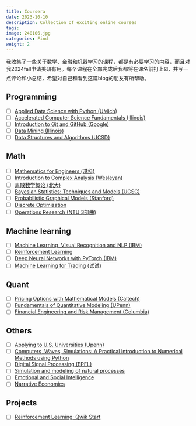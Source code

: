 ```yaml
---
title: Coursera
date: 2023-10-10
description: Collection of exciting online courses
tags: 
image: 240106.jpg
categories: Find
weight: 2
---
```


我收集了一些关于数学、金融和机器学习的课程，都是有必要学习的内容，而且对我2024fall申请美研有用。每个课程在全部完成后我都将在课名前打上☑️，并写一点评论和小总结，希望对自己和看到这篇blog的朋友有所帮助。

## Programming

- [ ] [Applied Data Science with Python (UMich)](https://www.coursera.org/specializations/data-science-python)
- [ ] [Accelerated Computer Science Fundamentals (Illinois)](https://www.coursera.org/specializations/cs-fundamentals)
- [ ] [Introduction to Git and GitHub (Google)](https://www.coursera.org/learn/introduction-git-github)
- [ ] [Data Mining (Illinois)](https://www.coursera.org/specializations/data-mining)
- [ ] [Data Structures and Algorithms (UCSD)](https://www.coursera.org/specializations/data-structures-algorithms)

## Math

- [ ] [Mathematics for Engineers (港科)](https://www.coursera.org/specializations/mathematics-engineers)
- [ ] [Introduction to Complex Analysis (Wesleyan)](https://www.coursera.org/learn/complex-analysis)
- [ ] [离散数学概论 (北大)](https://www.coursera.org/learn/dmathgen)
- [ ] [Bayesian Statistics: Techniques and Models (UCSC)](https://www.coursera.org/learn/mcmc-bayesian-statistics)
- [ ] [Probabilistic Graphical Models (Stanford)](https://www.coursera.org/specializations/probabilistic-graphical-models)
- [ ] [Discrete Optimization](https://www.coursera.org/learn/discrete-optimization)
- [ ] [Operations Research (NTU 3部曲)](https://www.coursera.org/learn/operations-research-modeling)

## Machine learning

- [ ] [Machine Learning, Visual Recognition and NLP (IBM)](https://www.coursera.org/learn/ibm-ai-workflow-machine-learning-vr-nlp)
- [ ] [Reinforcement Learning](https://www.coursera.org/specializations/reinforcement-learning)
- [ ] [Deep Neural Networks with PyTorch (IBM)](https://www.coursera.org/learn/deep-neural-networks-with-pytorch)
- [ ] [Machine Learning for Trading (试试)](https://www.coursera.org/specializations/machine-learning-trading)

## Quant

- [ ] [Pricing Options with Mathematical Models (Caltech)](https://www.coursera.org/learn/pricing-options-with-mathematical-models)
- [ ] [Fundamentals of Quantitative Modeling (UPenn)](https://www.coursera.org/learn/wharton-quantitative-modeling)
- [ ] [Financial Engineering and Risk Management (Columbia)](https://www.coursera.org/specializations/financialengineering)

## Others

- [ ] [Applying to U.S. Universities (Upenn)](https://www.coursera.org/learn/study-in-usa)
- [ ] [Computers, Waves, Simulations: A Practical Introduction to Numerical Methods using Python](https://www.coursera.org/learn/computers-waves-simulations)
- [ ] [Digital Signal Processing (EPFL)](https://www.coursera.org/specializations/digital-signal-processing#courses)
- [ ] [Simulation and modeling of natural processes](https://www.coursera.org/learn/modeling-simulation-natural-processes)
- [ ] [Emotional and Social Intelligence](https://www.coursera.org/learn/emotional-and-social-intelligence)
- [ ] [Narrative Economics](https://www.coursera.org/learn/narrative-economics#modules)

## Projects

- [ ] [Reinforcement Learning: Qwik Start](https://www.coursera.org/projects/googlecloud-reinforcement-learning-qwik-start-yqsij#outcomes)